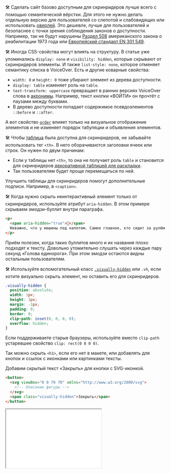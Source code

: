 🛠 Сделать сайт базово доступным для скринридеров лучше всего с помощью семантической вёрстки. Для этого не нужно делать отдельную версию для пользователей со слепотой и слабовидящих или использовать [оверлей](https://overlayfactsheet.com). Это дешевле, лучше для пользователей и безопаснее с точки зрения соблюдения законов о доступности. Например, так не будут нарушены [Раздел 508](https://www.section508.gov/manage/laws-and-policies/) американского закона о реабилитации 1973 года или [Европейский стандарт EN 301 549](https://www.etsi.org/deliver/etsi_en/301500_301599/301549/03.02.01_60/en_301549v030201p.pdf).

🛠 Иногда CSS-свойства могут влиять на структуру. В статье уже упоминались `display: none` и `visibility: hidden`, которые скрывают от скринридеров элементы. И также `list-style: none`, которое отменяет семантику списка в VoiceOver. Есть и другие коварные свойства:

- `width: 0` и `height: 0` тоже убирают элемент из дерева доступности.
- `display: table` изменяет роль на `table`.
- `text-transform: uppercase` превращает в ранних версиях VoiceOver слова в [акронимы](https://ru.wikipedia.org/wiki/%D0%90%D0%BA%D1%80%D0%BE%D0%BD%D0%B8%D0%BC). Например, текст кнопки «ВОЙТИ» он прочтёт с паузами между буквами.
- В дерево доступности попадает содержимое псевдоэлементов `::before` и `::after`.

А вот свойство [`order`](/css/order/) влияет только на визуальное отображение элементов и не изменяет порядок табуляции и объявления элементов.

🛠 Чтобы [таблица](/html/tables/) была доступна для скринридеров, не забывайте использовать тег `<th>`. В него оборачиваются заголовки ячеек или строк. Он нужен по двум причинам:

- Если у таблицы нет `<th>`, то она не получает роль `table` и становится для скринридеров [декоративной таблицей для раскладки](https://webaim.org/techniques/tables/#uses).
- Так пользователям будет проще перемещаться по ней.

Улучшить таблицы для скринридеров помогут дополнительные подписи. Например, в `<caption>`.

🛠 Когда нужно скрыть неинтерактивный элемент только от скринридеров, используйте атрибут `aria-hidden`. В этом примере скрываем эмодзи-буллит внутри параграфа.

```html
<p>
  <span aria-hidden="true">🦄</span>
  Неважно, что у машины под капотом. Самое главное, кто сидит за рулём.
</p>
```

Приём полезен, когда таких буллитов много и их названия плохо подходят к тексту. Довольно утомительно слушать через каждые пару секунд «Голова единорога». При этом эмодзи остаются видны остальным пользователям.

🛠 Используйте вспомогательный класс [`.visually-hidden`](https://allyjs.io/tutorials/hiding-elements.html#how-to-hide-elements-visually) или `.vh`, если хотите визуально скрыть элемент, но оставить его для скринридеров.

```css
.visually-hidden {
  position: absolute;
  width: 1px;
  height: 1px;
  margin: -1px;
  padding: 0;
  border: 0;
  clip-path: inset(0, 0, 0, 0);
  overflow: hidden;
}
```

Если поддерживаете старые браузеры, используйте вместо `clip-path` устаревшее свойство `clip: rect(0 0 0 0)`.

Так можно скрыть `<h1>`, если его нет в макете, или добавлять для кнопок и ссылок с иконками или картинками тексты.

Добавим скрытый текст «Закрыть» для кнопки с SVG-иконкой.

```html
<button>
  <svg viewBox="0 0 70 70" xmlns="http://www.w3.org/2000/svg">
    <!-- Описание фигуры -->
  </svg>
  <span class="visually-hidden">Закрыть</span>
</button>
```

<iframe title="Кнопка с визуально скрытым текстом «Закрыть»" src="../demos/visually-hidden-text/" height="185"></iframe>
